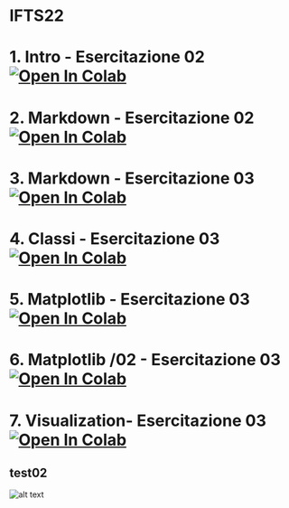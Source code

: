 # IFTS22

# 1. Intro - Esercitazione 02 [![Open In Colab](https://colab.research.google.com/assets/colab-badge.svg)](https://colab.research.google.com/github/Starnaess/Star/blob/main/Esercitazione02/011_intro.ipynb)

# 2. Markdown -  Esercitazione 02 [![Open In Colab](https://colab.research.google.com/assets/colab-badge.svg)](https://colab.research.google.com/github/Starnaess/Star/blob/main/Esercitazione02/Markdown_Colab.ipynb)

# 3. Markdown -  Esercitazione 03 [![Open In Colab](https://colab.research.google.com/assets/colab-badge.svg)](https://colab.research.google.com/github/Starnaess/Star/blob/main/Esercitazione03/012_Markdown_Colab.ipynb)

# 4. Classi -  Esercitazione 03 [![Open In Colab](https://colab.research.google.com/assets/colab-badge.svg)](https://colab.research.google.com/github/Starnaess/Star/blob/main/Esercitazione03/013_Classi_easy.ipynb)


# 5. Matplotlib -  Esercitazione 03 [![Open In Colab](https://colab.research.google.com/assets/colab-badge.svg)](https://colab.research.google.com/github/Starnaess/Star/blob/main/Esercitazione03/014_Matplotlib.ipynb)

# 6. Matplotlib /02 -  Esercitazione 03 [![Open In Colab](https://colab.research.google.com/assets/colab-badge.svg)](https://colab.research.google.com/github/Starnaess/Star/blob/main/Esercitazione03/015_Matplotlib.ipynb)


# 7. Visualization-  Esercitazione 03 [![Open In Colab](https://colab.research.google.com/assets/colab-badge.svg)](https://colab.research.google.com/github/Starnaess/Star/blob/main/Esercitazione03/Visualization.pdf)




## test02
![alt text](img/git_flow.jpg "Optional title")
